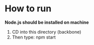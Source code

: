 
# How to run

**Node.js should be installed on machine**

1.  CD into this directory (backbone)  
2.  Then type: npm start
